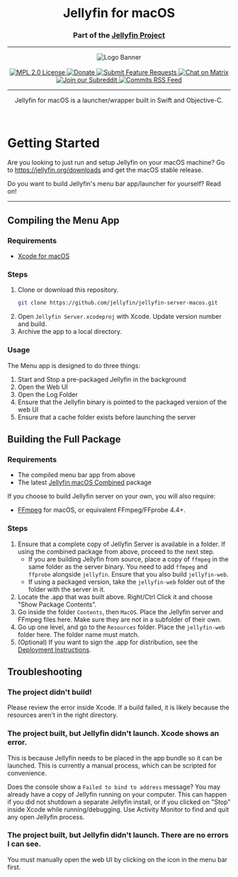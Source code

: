 <h1 align="center">Jellyfin for macOS</h1>
<h3 align="center">Part of the <a href="https://jellyfin.media">Jellyfin Project</a></h3>

---

<p align="center">
<img alt="Logo Banner" src="https://raw.githubusercontent.com/jellyfin/jellyfin-ux/master/branding/SVG/banner-logo-solid.svg?sanitize=true"/>
<br/>
<br/>
<a href="https://github.com/jellyfin/jellyfin-server-macos/blob/master/LICENSE">
<img alt="MPL 2.0 License" src="https://img.shields.io/github/license/jellyfin/jellyfin-server-macos.svg"/>
</a>
<a href="https://opencollective.com/jellyfin">
<img alt="Donate" src="https://img.shields.io/opencollective/all/jellyfin.svg?label=backers"/>
</a>
<a href="https://features.jellyfin.org">
<img alt="Submit Feature Requests" src="https://img.shields.io/badge/fider-vote%20on%20features-success.svg"/>
</a>
<a href="https://matrix.to/#/+jellyfin:matrix.org">
<img alt="Chat on Matrix" src="https://img.shields.io/matrix/jellyfin:matrix.org.svg?logo=matrix"/>
</a>
<a href="https://www.reddit.com/r/jellyfin">
<img alt="Join our Subreddit" src="https://img.shields.io/badge/reddit-r%2Fjellyfin-%23FF5700.svg"/>
</a>
<a href="https://github.com/jellyfin/jellyfin-server-macos/commits/master.atom">
<img alt="Commits RSS Feed" src="https://img.shields.io/badge/rss-commits-ffa500?logo=rss" />
</a>
</p>

---

<p align="center">
Jellyfin for macOS is a launcher/wrapper built in Swift and Objective-C.
</p>
<br/>

# Getting Started
Are you looking to just run and setup Jellyfin on your macOS machine? Go to https://jellyfin.org/downloads and get the macOS stable release.

Do you want to build Jellyfin's menu bar app/launcher for yourself? Read on!

---

## Compiling the Menu App
### Requirements
* [Xcode for macOS](https://developer.apple.com/xcode/)

### Steps
1. Clone or download this repository.
   ```sh
   git clone https://github.com/jellyfin/jellyfin-server-macos.git
   ```
2. Open `Jellyfin Server.xcodeproj` with Xcode. Update version number and build.
3. Archive the app to a local directory.

### Usage
The Menu app is designed to do three things:
1. Start and Stop a pre-packaged Jellyfin in the background
2. Open the Web UI
3. Open the Log Folder
4. Ensure that the Jellyfin binary is pointed to the packaged version of the web UI
5. Ensure that a cache folder exists before launching the server


## Building the Full Package
### Requirements
* The compiled menu bar app from above
* The latest [Jellyfin macOS Combined](https://repo.jellyfin.org/releases/server/macos/versions/stable/combined/) package

If you choose to build Jellyfin server on your own, you will also require:
* [FFmpeg](https://evermeet.cx/ffmpeg/) for macOS, or equivalent FFmpeg/FFprobe 4.4+.

### Steps
1. Ensure that a complete copy of Jellyfin Server is available in a folder. If using the combined package from above, proceed to the next step.
    * If you are building Jellyfin from source, place a copy of `ffmpeg` in the same folder as the server binary. You need to add `ffmpeg` and `ffprobe` alongside `jellyfin`. Ensure that you also build `jellyfin-web`.
    * If using a packaged version, take the `jellyfin-web` folder out of the folder with the server in it.
2. Locate the .app that was built above. Right/Ctrl Click it and choose "Show Package Contents".
3. Go inside the folder `Contents`, then `MacOS`. Place the Jellyfin server and FFmpeg files here. Make sure they are not in a subfolder of their own.
4. Go up one level, and go to the `Resources` folder. Place the `jellyfin-web` folder here. The folder name must match.
5. (Optional) If you want to sign the .app for distribution, see the [Deployment Instructions](https://github.com/jellyfin/jellyfin-server-macos/tree/master/deployment).

## Troubleshooting

### The project didn't build!

Please review the error inside Xcode. If a build failed, it is likely because the resources aren't in the right directory.

### The project built, but Jellyfin didn't launch. Xcode shows an error.

This is because Jellyfin needs to be placed in the app bundle so it can be launched. This is currently a manual process, which can be scripted for convenience.

Does the console show a `Failed to bind to address` message? You may already have a copy of Jellyfin running on your computer. This can happen if you did not shutdown a separate Jellyfin install, or if you clicked on "Stop" inside Xcode while running/debugging. Use Activity Monitor to find and quit any open Jellyfin process.

### The project built, but Jellyfin didn't launch. There are no errors I can see.

You must manually open the web UI by clicking on the icon in the menu bar first.
